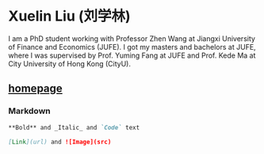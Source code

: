 # Xuelin Liu (刘学林)
I am a PhD student working with Professor Zhen Wang at Jiangxi University of Finance and Economics (JUFE). I got my masters and bachelors at JUFE, where I was supervised by Prof. Yuming Fang at JUFE and Prof. Kede Ma at City University of Hong Kong (CityU).

## [homepage](https://github.com/LXLHXL123/xuelin.github.com/edit/gh-pages/index.md) 


### Markdown

```markdown
**Bold** and _Italic_ and `Code` text

[Link](url) and ![Image](src)
```
